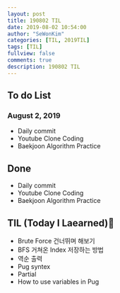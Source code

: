 ```yaml
---
layout: post
title: 190802 TIL
date: 2019-08-02 10:54:00
author: "SeWonKim"
categories: [TIL, 2019TIL]
tags: [TIL]
fullview: false
comments: true
description: 190802 TIL
---
```



## To do List 
### August 2, 2019
* Daily commit
* Youtube Clone Coding
* Baekjoon Algorithm Practice



## Done 
* Daily commit
* Youtube Clone Coding
* Baekjoon Algorithm Practice


## TIL (Today I Laearned)🤔
* Brute Force 건너뛰며 해보기
* BFS 거쳐온 Index 저장하는 방법 
* 역순 출력
* Pug syntex
* Partial
* How to use variables in Pug
